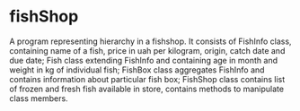 # fishShop
A program representing hierarchy in a fishshop. It consists of FishInfo class, containing name of a fish, price in uah per kilogram, origin, catch date and due date; Fish class extending FishInfo and containing age in month and weight in kg of individual fish; FishBox class aggregates FishInfo and contains information about particular fish box; FishShop class contains list of frozen and fresh fish available in store, contains methods to manipulate class members. 
